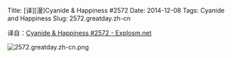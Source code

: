 Title: [译][漫]Cyanide & Happiness #2572
Date: 2014-12-08
Tags: Cyanide and Happiness
Slug: 2572.greatday.zh-cn

译自：[Cyanide & Happiness #2572 - Explosm.net](http://explosm.net/comics/2572/)


![2572.greatday.zh-cn.png](/static/images/comics/2572.greatday.zh-cn.png)
